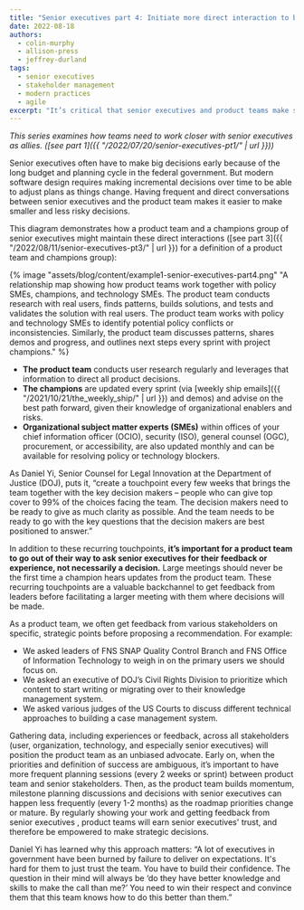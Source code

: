 ```yaml
---
title: "Senior executives part 4: Initiate more direct interaction to build rapport"
date: 2022-08-18
authors:
  - colin-murphy
  - allison-press
  - jeffrey-durland
tags:
  - senior executives
  - stakeholder management
  - modern practices
  - agile
excerpt: "It’s critical that senior executives and product teams make small decisions over time about important technology initiatives to be able to adjust plans as things change. How does that work? What works well?  This is part four in a series on how senior executive and tech teams can be better allies."
---
```

_This series examines how teams need to work closer with senior executives as allies. ([see part 1]({{ "/2022/07/20/senior-executives-pt1/" | url }}))_

Senior executives often have to make big decisions early because of the long budget and planning cycle in the federal government. But modern software design requires making incremental decisions over time to be able to adjust plans as things change. Having frequent and direct conversations between senior executives and the product team makes it easier to make smaller and less risky decisions.

This diagram demonstrates how a product team and a champions group of senior executives might maintain these direct interactions ([see part 3]({{ "/2022/08/11/senior-executives-pt3/" | url }}) for a definition of a product team and champions group):

{% image "assets/blog/content/example1-senior-executives-part4.png" "A relationship map showing how product teams work together with policy SMEs, champions, and technology SMEs. The product team conducts research with real users, finds patterns, builds solutions, and tests and validates the solution with real users. The product team works with policy and technology SMEs to identify potential policy conflicts or inconsistencies. Similarly, the product team discusses patterns, shares demos and progress, and outlines next steps every sprint with project champions." %}

* **The product team** conducts user research regularly and leverages that information to direct all product decisions.
* **The champions** are updated every sprint (via [weekly ship emails]({{ "/2021/10/21/the_weekly_ship/" | url }}) and demos) and advise on the best path forward, given their knowledge of organizational enablers and risks. 
* **Organizational subject matter experts (SMEs)** within offices of your chief information officer (OCIO), security (ISO), general counsel (OGC), procurement, or accessibility, are also updated monthly and can be available for resolving policy or technology blockers.

As Daniel Yi, Senior Counsel for Legal Innovation at the Department of Justice (DOJ), puts it, “create a touchpoint every few weeks that brings the team together with the key decision makers – people who can give top cover to 99% of the choices facing the team. The decision makers need to be ready to give as much clarity as possible. And the team needs to be ready to go with the key questions that the decision makers are best positioned to answer.”

In addition to these recurring touchpoints, **it’s important for a product team to go out of their way to ask senior executives for their feedback or experience, not necessarily a decision.** Large meetings should never be the first time a champion hears updates from the product team. These recurring touchpoints are a valuable backchannel to get feedback from leaders before facilitating a larger meeting with them where decisions will be made.

As a product team, we often get feedback from various stakeholders on specific, strategic points before proposing a recommendation. For example:
* We asked leaders of FNS SNAP Quality Control Branch and FNS Office of Information Technology to weigh in on the primary users we should focus on.
* We asked an executive of DOJ’s Civil Rights Division to prioritize which content to start writing or migrating over to their knowledge management system.
* We asked various judges of the US Courts to discuss different technical approaches to building a case management system.

Gathering data, including experiences or feedback, across all stakeholders (user, organization, technology, and especially senior executives) will position the product team as an unbiased advocate. Early on, when the priorities and definition of success are ambiguous, it’s important to have more frequent planning sessions (every 2 weeks or sprint) between product team and senior stakeholders. Then, as the product team builds momentum, milestone planning discussions and decisions with senior executives can happen less frequently (every 1-2 months)  as the roadmap priorities change or mature. By regularly showing your work and getting feedback from senior executives , product teams will earn senior executives' trust, and therefore be empowered to make strategic decisions.

Daniel Yi has learned why this approach matters: “A lot of executives in government have been burned by failure to deliver on expectations. It's hard for them to just trust the team. You have to build their confidence. The question in their mind will always be ‘do they have better knowledge and skills to make the call than me?’ You need to win their respect and convince them that this team knows how to do this better than them.”
